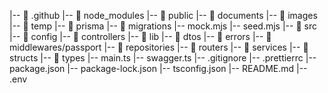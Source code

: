 |-- 📁 .github
|-- 📁 node_modules
|-- 📁 public
	|-- 📁 documents
	|-- 📁 images
	|-- 📁 temp
|-- 📁 prisma
	|-- 📁 migrations
	|-- mock.mjs
	|-- seed.mjs
|-- 📁 src
	|-- 📁 config
	|-- 📁 controllers
	|-- 📁 lib
		|-- 📁 dtos
		|-- 📁 errors
	|-- 📁 middlewares/passport
	|-- 📁 repositories
	|-- 📁 routers
	|-- 📁 services
	|-- 📁 structs
	|-- 📁 types
  |-- main.ts
  |-- swagger.ts
|-- .gitignore
|-- .prettierrc
|-- package.json
|-- package-lock.json
|-- tsconfig.json
|-- README.md
|-- .env
